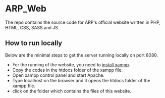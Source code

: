 # ARP_Web
The repo contains the source code for ARP's official website written in PHP, HTML, CSS, SASS and JS.

## How to run locally
Below are the minimal steps to get the server running locally on port 8080.

- For the running of the website, you need to [install xampp](https://www.apachefriends.org/index.html).
- Copy the codes in the htdocs folder of the xampp file.
- Open xampp control panel and start Apache.
- Type localhost on the browser and it opens the htdocs folder of the xampp file.
- click on the folder which contains the files of this website.

